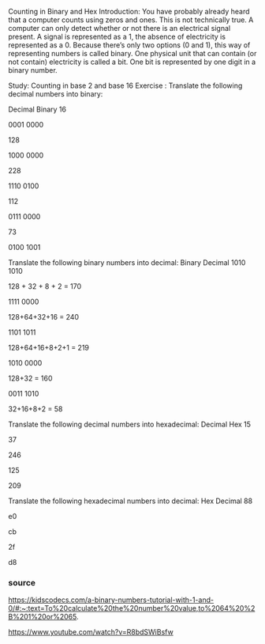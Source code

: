 Counting in Binary and Hex
Introduction:
You have probably already heard that a computer counts using zeros and ones. This is not technically true. 
A computer can only detect whether or not there is an electrical signal present. A signal is represented as a 1, 
the absence of electricity is represented as a 0. Because there’s only two options (0 and 1), this way of representing numbers is called binary.
One physical unit that can contain (or not contain) electricity is called a bit. One bit is represented by one digit in a binary number. 


Study:
Counting in base 2 and base 16
Exercise :
Translate the following decimal numbers into binary:

Decimal
Binary
16  

0001 0000


128 

1000 0000


228 

1110 0100


112  

0111 0000


73  

0100 1001




Translate the following binary numbers into decimal:
Binary
Decimal
1010 1010

128 + 32 + 8 + 2 = 170

1111 0000

128+64+32+16 = 240


1101 1011

128+64+16+8+2+1 = 219

1010 0000

128+32 = 160

0011 1010

32+16+8+2 = 58


Translate the following decimal numbers into hexadecimal:
Decimal
Hex
15


37


246


125


209




Translate the following hexadecimal numbers into decimal:
Hex
Decimal
88


e0


cb


2f


d8

### source
https://kidscodecs.com/a-binary-numbers-tutorial-with-1-and-0/#:~:text=To%20calculate%20the%20number%20value,to%2064%20%2B%201%20or%2065.

https://www.youtube.com/watch?v=R8bdSWiBsfw





